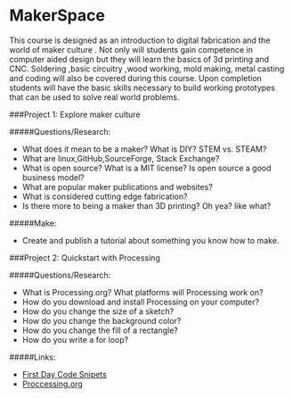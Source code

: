MakerSpace
====
This course is designed as an introduction to digital fabrication and the world of maker culture .  Not only will students gain competence in  computer aided design but they will learn the basics of 3d printing and CNC.  Soldering ,basic circuitry ,wood working, mold making, metal casting and coding will also be covered during this course.  Upon completion students will  have the basic skills necessary to build working prototypes that can be used to solve real world problems.

###Project 1: Explore maker culture

#####Questions/Research:

* What does it mean to be a maker? What is DIY? STEM vs. STEAM?
* What are linux,GitHub,SourceForge, Stack Exchange?
* What is open source? What is a MIT license? Is open source a good business model?
* What are popular maker publications and websites?
* What  is considered cutting edge fabrication?
* Is there more to being a maker than 3D printing? Oh yea? like what?

#####Make:

* Create and publish a tutorial about something you know how to make.

###Project 2: Quickstart with Processing 

#####Questions/Research:

* What is Processing.org? What platforms will Processing work on?
* How do you download and install Processing on your computer?
* How do you change the size of a sketch?
* How do you change the background color?
* How do you change the fill of a rectangle?
* How do you write a for loop?

#####Links:

* [First Day Code Snipets](https://github.com/mrmittag/Makerspace/tree/master/Tutorials/proccessing_quickstart)
* [Proccessing.org](http://www.openprocessing.org/)



